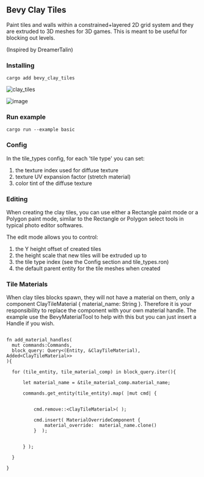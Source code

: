 
 ## Bevy Clay Tiles

 Paint tiles and walls within a constrained+layered 2D grid system and they are extruded to 3D meshes for 3D games.  This is meant to be useful for blocking out levels.



(Inspired by DreamerTalin)


### Installing
```
cargo add bevy_clay_tiles
```


![clay_tiles](https://github.com/user-attachments/assets/2436b6bd-fff8-4edb-982b-69c5a03a1258)
 

  ![image](https://github.com/user-attachments/assets/e0f18271-ccba-479a-a7e5-9c5a7f68b902)



### Run example 

```
cargo run --example basic
```

 
### Config 

In the tile_types config, for each 'tile type' you can set:

1. the texture index used for diffuse texture
2. texture UV expansion factor (stretch material)
3. color tint of the diffuse texture


### Editing 

When creating the clay tiles, you can use either a Rectangle paint mode or a Polygon paint mode, similar to the Rectangle or Polygon select tools in typical photo editor softwares.  

The edit mode allows you to control: 

1. the Y height offset of created tiles 
2. the height scale that new tiles will be extruded up to 
3. the tile type index (see the Config section and tile_types.ron) 
4. the default parent entity for the tile meshes when created

 
 


### Tile Materials 

When clay tiles blocks spawn, they will not have a material on them, only a component ClayTileMaterial { material_name: String }.  Therefore it is your responsibility to replace the component with your own material handle.   The example use the BevyMaterialTool to help with this but you can just insert a Handle<StandardMaterial> if you wish.

  ```

fn add_material_handles(
    mut commands:Commands, 
    block_query: Query<(Entity, &ClayTileMaterial), Added<ClayTileMaterial>>
){

    for (tile_entity, tile_material_comp) in block_query.iter(){

        let material_name = &tile_material_comp.material_name;  

        commands.get_entity(tile_entity).map( |mut cmd| { 


            cmd.remove::<ClayTileMaterial>( ); 

            cmd.insert( MaterialOverrideComponent {
                material_override:  material_name.clone()
            }  ); 


        } );

    }

}
  ```